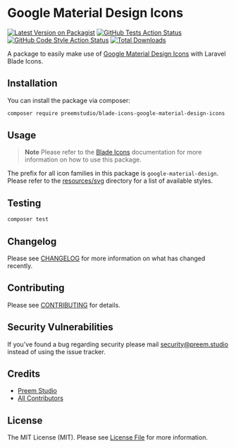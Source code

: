# Google Material Design Icons

[![Latest Version on Packagist](https://img.shields.io/packagist/v/preemstudio/blade-icons-google-material-design-icons.svg?style=flat-square)](https://packagist.org/packages/preemstudio/blade-icons-google-material-design-icons)
[![GitHub Tests Action Status](https://img.shields.io/github/actions/workflow/status/preemstudio/blade-icons-google-material-design-icons/run-tests.yml?branch=main&label=tests&style=flat-square)](https://github.com/PreemStudio/blade-icons-google-material-design-icons/actions?query=workflow%3Arun-tests+branch%3Amain)
[![GitHub Code Style Action Status](https://img.shields.io/github/actions/workflow/status/preemstudio/blade-icons-google-material-design-icons/fix-php-code-style-issues.yml?branch=main&label=code%20style&style=flat-square)](https://github.com/PreemStudio/blade-icons-google-material-design-icons/actions?query=workflow%3A"Fix+PHP+code+style+issues"+branch%3Amain)
[![Total Downloads](https://img.shields.io/packagist/dt/preemstudio/blade-icons-google-material-design-icons.svg?style=flat-square)](https://packagist.org/packages/preemstudio/blade-icons-google-material-design-icons)

A package to easily make use of [Google Material Design Icons](https://github.com/google/material-design-icons) with Laravel Blade Icons.

## Installation

You can install the package via composer:

```bash
composer require preemstudio/blade-icons-google-material-design-icons
```

## Usage

> **Note**
> Please refer to the [Blade Icons](https://github.com/PreemStudio/blade-icons) documentation for more information on how to use this package.

The prefix for all icon families in this package is `google-material-design`. Please refer to the [resources/svg](/resources/svg) directory for a list of available styles.

## Testing

```bash
composer test
```

## Changelog

Please see [CHANGELOG](CHANGELOG.md) for more information on what has changed recently.

## Contributing

Please see [CONTRIBUTING](CONTRIBUTING.md) for details.

## Security Vulnerabilities

If you've found a bug regarding security please mail [security@preem.studio](mailto:security@preem.studio) instead of using the issue tracker.

## Credits

- [Preem Studio](https://github.com/PreemStudio)
- [All Contributors](../../contributors)

## License

The MIT License (MIT). Please see [License File](LICENSE.md) for more information.
